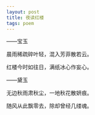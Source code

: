 ```yaml
---
layout: post
title: 夜读红楼
tags: poem
---
```



——宝玉

晨雨稀疏碎叶轻，混入芳菲散若云。

红楼今时如往日，满纸冰心作妄心。



——黛玉

无边秋雨肃秋尘，一地秋花散妍痕。

随风从此飘零去，除却曾经几缕魂。



